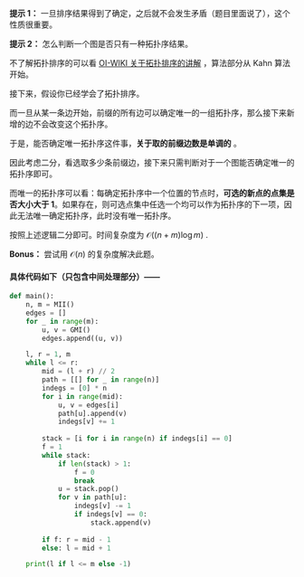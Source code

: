 **提示 1：** 一旦排序结果得到了确定，之后就不会发生矛盾（题目里面说了），这个性质很重要。

**提示 2：** 怎么判断一个图是否只有一种拓扑序结果。

不了解拓扑排序的可以看 [OI-WIKI 关于拓扑排序的讲解](https://oi-wiki.org/graph/topo/) ，算法部分从 Kahn 算法开始。

接下来，假设你已经学会了拓扑排序。

而一旦从某一条边开始，前缀的所有边可以确定唯一的一组拓扑序，那么接下来新增的边不会改变这个拓扑序。

于是，能否确定唯一拓扑序这件事，**关于取的前缀边数是单调的** 。

因此考虑二分，看选取多少条前缀边，接下来只需判断对于一个图能否确定唯一的拓扑序即可。

而唯一的拓扑序可以看：每确定拓扑序中一个位置的节点时，**可选的新点的点集是否大小大于 $1$**。如果存在，则可选点集中任选一个均可以作为拓扑序的下一项，因此无法唯一确定拓扑序，此时没有唯一拓扑序。

按照上述逻辑二分即可。时间复杂度为 $\mathcal{O}((n+m)\log m)$ .

**Bonus：** 尝试用 $\mathcal{O}(n)$ 的复杂度解决此题。

#### 具体代码如下（只包含中间处理部分）——

```Python []
def main():
    n, m = MII()
    edges = []
    for _ in range(m):
        u, v = GMI()
        edges.append((u, v))

    l, r = 1, m
    while l <= r:
        mid = (l + r) // 2
        path = [[] for _ in range(n)]
        indegs = [0] * n
        for i in range(mid):
            u, v = edges[i]
            path[u].append(v)
            indegs[v] += 1
        
        stack = [i for i in range(n) if indegs[i] == 0]
        f = 1
        while stack:
            if len(stack) > 1:
                f = 0
                break
            u = stack.pop()
            for v in path[u]:
                indegs[v] -= 1
                if indegs[v] == 0:
                    stack.append(v)
        
        if f: r = mid - 1
        else: l = mid + 1

    print(l if l <= m else -1)
```
